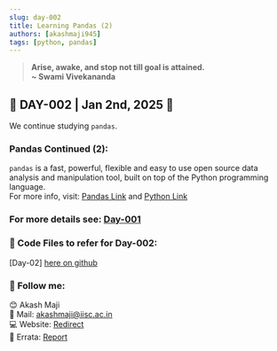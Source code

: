 ```yaml
---
slug: day-002
title: Learning Pandas (2)
authors: [akashmaji945]
tags: [python, pandas]
---
```


> **Arise, awake, and stop not till goal is attained.\
>                                        ~ Swami Vivekananda**


## 📆 DAY-002 | Jan 2nd, 2025 🙌
We continue studying `pandas`.
<!-- truncate -->

### Pandas Continued (2):
`pandas` is a fast, powerful, flexible and easy to use open source data analysis and manipulation tool,
built on top of the Python programming language.\
For more info, visit: [Pandas Link](https://pandas.pydata.org/) and [Python Link](https://www.python.org/downloads/)

### For more details see: [Day-001](www.akashmaji.me/aiml)
### 📒 Code Files to refer for Day-002:
[Day-02] [here on github](https://github.com/surajmaji10/AI-ML-DS/tree/main/Day-02)

### 🙌 Follow me:
😊 Akash Maji\
📧 Mail: [akashmaji@iisc.ac.in](mailto:akashmaji@iisc.ac.in)\
💻 Website: [Redirect](https://www.akashmaji.me)\
📍 Errata: [Report](mailto:akashmaji945@gmail.com)

